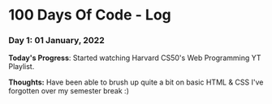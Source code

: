 # 100 Days Of Code - Log

### Day 1: 01 January, 2022 

**Today's Progress**: Started watching Harvard CS50's Web Programming YT Playlist.

**Thoughts:** Have been able to brush up quite a bit on basic HTML & CSS I've forgotten over my semester break :)
